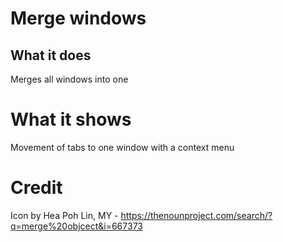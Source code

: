 # Merge windows

## What it does

Merges all windows into one

# What it shows

Movement of tabs to one window with a context menu

# Credit
Icon by Hea Poh Lin, MY - https://thenounproject.com/search/?q=merge%20objcect&i=667373
